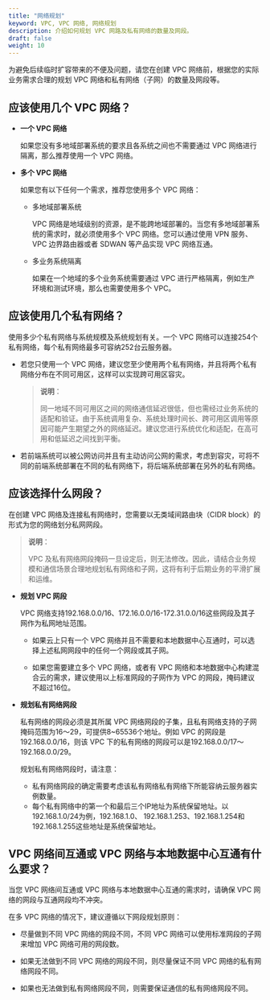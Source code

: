 ```yaml
---
title: "网络规划"
keyword: VPC, VPC 网络, 网络规划
description: 介绍如何规划 VPC 网路及私有网络的数量及网段。
draft: false
weight: 10
---
```


为避免后续临时扩容带来的不便及问题，请您在创建 VPC 网络前，根据您的实际业务需求合理的规划 VPC 网络和私有网络（子网）的数量及网段等。

## 应该使用几个 VPC 网络？

- **一个 VPC 网络**

  如果您没有多地域部署系统的要求且各系统之间也不需要通过 VPC 网络进行隔离，那么推荐使用一个 VPC 网络。

- **多个 VPC 网络**

  如果您有以下任何一个需求，推荐您使用多个 VPC 网络：

  - 多地域部署系统

    VPC 网络是地域级别的资源，是不能跨地域部署的。当您有多地域部署系统的需求时，就必须使用多个 VPC 网络。您可以通过使用 VPN 服务、VPC 边界路由器或者 SDWAN 等产品实现 VPC 网络互通。

  - 多业务系统隔离

    如果在一个地域的多个业务系统需要通过 VPC 进行严格隔离，例如生产环境和测试环境，那么也需要使用多个 VPC。

## 应该使用几个私有网络？

使用多少个私有网络与系统规模及系统规划有关。一个 VPC 网络可以连接254个私有网络，每个私有网络最多可容纳252台云服务器。

- 若您只使用一个 VPC 网络，建议您至少使用两个私有网络，并且将两个私有网络分布在不同可用区，这样可以实现跨可用区容灾。

  > **说明**：
  >
  > 同一地域不同可用区之间的网络通信延迟很低，但也需经过业务系统的适配和验证。由于系统调用复杂、系统处理时间长、跨可用区调用等原因可能产生期望之外的网络延迟。建议您进行系统优化和适配，在高可用和低延迟之间找到平衡。

- 若前端系统可以被公网访问并且有主动访问公网的需求，考虑到容灾，可将不同的前端系统部署在不同的私有网络下，将后端系统部署在另外的私有网络。

## 应该选择什么网段？

在创建 VPC 网络及连接私有网络时，您需要以无类域间路由块（CIDR block）的形式为您的网络划分私网网段。

> **说明**：
>
>  VPC 及私有网络网段掩码一旦设定后，则无法修改。因此，请结合业务规模和通信场景合理地规划私有网络和子网，这将有利于后期业务的平滑扩展和运维。

- **规划 VPC 网段**

  VPC 网络支持192.168.0.0/16、172.16.0.0/16-172.31.0.0/16这些网段及其子网作为私网地址范围。

  - 如果云上只有一个 VPC 网络并且不需要和本地数据中心互通时，可以选择上述私网网段中的任何一个网段或其子网。

  - 如果您需要建立多个 VPC 网络，或者有 VPC 网络和本地数据中心构建混合云的需求，建议使用以上标准网段的子网作为 VPC 的网段，掩码建议不超过16位。

- **规划私有网络网段**

  私有网络的网段必须是其所属 VPC 网络网段的子集，且私有网络支持的子网掩码范围为16～29，可提供8~65536个地址。例如 VPC 的网段是192.168.0.0/16，则该 VPC 下的私有网络的网段可以是192.168.0.0/17～192.168.0.0/29。

  规划私有网络网段时，请注意：

  - 私有网络网段的确定需要考虑该私有网络私有网络下所能容纳云服务器实例数量。
  - 每个私有网络中的第一个和最后三个IP地址为系统保留地址。以192.168.1.0/24为例，192.168.1.0、 192.168.1.253、192.168.1.254和192.168.1.255这些地址是系统保留地址。

## VPC 网络间互通或 VPC 网络与本地数据中心互通有什么要求？

当您 VPC 网络间互通或 VPC 网络与本地数据中心互通的需求时，请确保 VPC 网络的网段与互通网段均不冲突。

在多 VPC 网络的情况下，建议遵循以下网段规划原则：

- 尽量做到不同 VPC 网络的网段不同，不同 VPC 网络可以使用标准网段的子网来增加 VPC 网络可用的网段数。

- 如果无法做到不同 VPC 网络的网段不同，则尽量保证不同 VPC 网络的私有网络网段不同。

- 如果也无法做到私有网络网段不同，则需要保证通信的私有网络网段不同。

